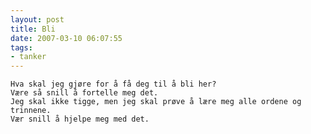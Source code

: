 ```yaml
---
layout: post
title: Bli
date: 2007-03-10 06:07:55
tags: 
- tanker
---
```

	Hva skal jeg gjøre for å få deg til å bli her?
	Være så snill å fortelle meg det.
	Jeg skal ikke tigge, men jeg skal prøve å lære meg alle ordene og trinnene.
	Vær snill å hjelpe meg med det.
